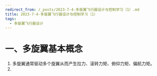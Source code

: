 ```yaml
---
redirect_from: /_posts/2023-7-4-多旋翼飞行器设计与控制学习（1）.md
title: 2023-7-4-多旋翼飞行器设计与控制学习（1）
tags: 
  - 多旋翼飞行器设计
---
```


# 一、多旋翼基本概念  
1. 多旋翼通常驱动多个旋翼从而产生拉力、滚转力矩、俯仰力矩、偏航力矩。
2. 
